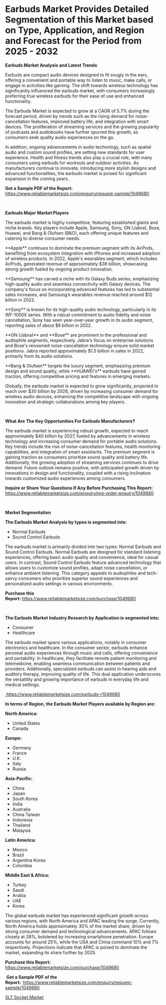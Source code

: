 <p><h1>Earbuds Market Provides Detailed Segmentation of this Market based on Type, Application, and Region and Forecast for the Period from 2025 - 2032</h1></p><p><strong>Earbuds Market Analysis and Latest Trends</strong></p>
<p><p>Earbuds are compact audio devices designed to fit snugly in the ears, offering a convenient and portable way to listen to music, make calls, or engage in activities like gaming. The shift towards wireless technology has significantly influenced the earbuds market, with consumers increasingly preferring true wireless earbuds for their ease of use and enhanced functionality.</p><p>The Earbuds Market is expected to grow at a CAGR of 5.7% during the forecast period, driven by trends such as the rising demand for noise-cancellation features, improved battery life, and integration with smart devices. The proliferation of streaming services and the growing popularity of podcasts and audiobooks have further spurred this growth, as consumers seek quality audio experiences on the go.</p><p>In addition, ongoing advancements in audio technology, such as spatial audio and custom sound profiles, are setting new standards for user experience. Health and fitness trends also play a crucial role, with many consumers using earbuds for workouts and outdoor activities. As manufacturers continue to innovate, introducing more stylish designs and advanced functionalities, the earbuds market is poised for significant expansion in the coming years.</p></p>
<p><strong>Get a Sample PDF of the Report:&nbsp;</strong> <a href="https://www.reliablemarketsize.com/enquiry/request-sample/1049680?utm_campaign=2212&utm_medium=2&utm_source=Github&utm_content=ia&utm_term=12022025&utm_id=earbuds">https://www.reliablemarketsize.com/enquiry/request-sample/1049680</a></p>
<p>&nbsp;</p>
<p><strong>Earbuds Major Market Players</strong></p>
<p><p>The earbuds market is highly competitive, featuring established giants and niche brands. Key players include Apple, Samsung, Sony, GN (Jabra), Bose, Huawei, and Bang & Olufsen (B&O), each offering unique features and catering to diverse consumer needs.</p><p>**Apple** continues to dominate the premium segment with its AirPods, benefiting from ecosystem integration with iPhones and increased adoption of wireless products. In 2022, Apple's wearables segment, which includes AirPods, generated revenue of approximately $38 billion, showcasing strong growth fueled by ongoing product innovation.</p><p>**Samsung** has carved a niche with its Galaxy Buds series, emphasizing high-quality audio and seamless connectivity with Galaxy devices. The company's focus on incorporating advanced features has led to substantial sales increases, and Samsung’s wearables revenue reached around $12 billion in 2022.</p><p>**Sony** is known for its high-quality audio technology, particularly in its WF-1000X series. With a robust commitment to audio fidelity and noise cancellation, Sony has seen year-over-year growth in its audio segment, reporting sales of about $6 billion in 2022.</p><p>**GN (Jabra)** and **Bose** are prominent in the professional and audiophile segments, respectively. Jabra's focus on enterprise solutions and Bose's renowned noise-cancellation technology ensure solid market positions. Jabra reported approximately $1.5 billion in sales in 2022, primarily from its audio solutions.</p><p>**Bang & Olufsen** targets the luxury segment, emphasizing premium design and sound quality, while **HUAWEI's** earbuds have gained traction, offering competitive pricing and features in emerging markets.</p><p>Globally, the earbuds market is expected to grow significantly, projected to reach over $30 billion by 2026, driven by increasing consumer demand for wireless audio devices, enhancing the competitive landscape with ongoing innovation and strategic collaborations among key players.</p></p>
<p>&nbsp;</p>
<p><strong>What Are The Key Opportunities For Earbuds Manufacturers?</strong></p>
<p><p>The earbuds market is experiencing robust growth, expected to reach approximately $40 billion by 2027, fueled by advancements in wireless technology and increasing consumer demand for portable audio solutions. Key trends include the rise of noise-cancellation features, health monitoring capabilities, and integration of smart assistants. The premium segment is gaining traction as consumers prioritize sound quality and battery life. Additionally, the growing adoption of streaming services continues to drive demand. Future outlook remains positive, with anticipated growth driven by innovations in design and functionality, coupled with a rising inclination towards customized audio experiences among consumers.</p></p>
<p><strong>Inquire or Share Your Questions If Any Before Purchasing This Report:</strong> <a href="https://www.reliablemarketsize.com/enquiry/pre-order-enquiry/1049680?utm_campaign=2212&utm_medium=2&utm_source=Github&utm_content=ia&utm_term=12022025&utm_id=earbuds">https://www.reliablemarketsize.com/enquiry/pre-order-enquiry/1049680</a></p>
<p>&nbsp;</p>
<p><strong>Market Segmentation</strong></p>
<p><strong>The Earbuds Market Analysis by types is segmented into:</strong></p>
<p><ul><li>Normal Earbuds</li><li>Sound Control Earbuds</li></ul></p>
<p><p>The earbuds market is primarily divided into two types: Normal Earbuds and Sound Control Earbuds. Normal Earbuds are designed for standard listening experiences, offering basic audio quality and convenience, ideal for casual users. In contrast, Sound Control Earbuds feature advanced technology that allows users to customize sound profiles, adapt noise cancellation, or enhance ambient listening. This category appeals to audiophiles and tech-savvy consumers who prioritize superior sound experiences and personalized audio settings in various environments.</p></p>
<p><strong>Purchase this Report:&nbsp;</strong><a href="https://www.reliablemarketsize.com/purchase/1049680?utm_campaign=2212&utm_medium=2&utm_source=Github&utm_content=ia&utm_term=12022025&utm_id=earbuds">https://www.reliablemarketsize.com/purchase/1049680</a></p>
<p>&nbsp;</p>
<p><strong>The Earbuds Market Industry Research by Application is segmented into:</strong></p>
<p><ul><li>Consumer</li><li>Healthcare</li></ul></p>
<p><p>The earbuds market spans various applications, notably in consumer electronics and healthcare. In the consumer sector, earbuds enhance personal audio experiences through music and calls, offering convenience and portability. In healthcare, they facilitate remote patient monitoring and telemedicine, enabling seamless communication between patients and providers. Additionally, specialized earbuds can assist in hearing aids and auditory therapy, improving quality of life. This dual application underscores the versatility and growing importance of earbuds in everyday life and medical settings.</p></p>
<p><a href="https://www.reliablemarketsize.com/earbuds-r1049680?utm_campaign=2212&utm_medium=2&utm_source=Github&utm_content=ia&utm_term=12022025&utm_id=earbuds">&nbsp;https://www.reliablemarketsize.com/earbuds-r1049680</a></p>
<p><strong>In terms of Region, the Earbuds Market Players available by Region are:</strong></p>
<p>
    <p> <strong> North America: </strong>
        <ul>
            <li>United States</li>
            <li>Canada</li>
        </ul>
        </p> 
    <p> <strong> Europe: </strong>
        <ul>
            <li>Germany</li>
            <li>France</li>
            <li>U.K.</li>
            <li>Italy</li>
            <li>Russia</li>
        </ul>
        </p> 
    <p> <strong> Asia-Pacific: </strong>
        <ul>
            <li>China</li>
            <li>Japan</li>
            <li>South Korea</li>
            <li>India</li>
            <li>Australia</li>
            <li>China Taiwan</li>
            <li>Indonesia</li>
            <li>Thailand</li>
            <li>Malaysia</li>
        </ul>
        </p> 
    <p> <strong> Latin America: </strong>
        <ul>
            <li>Mexico</li>
            <li>Brazil</li>
            <li>Argentina Korea</li>
            <li>Colombia</li>
        </ul>
        </p> 
    <p> <strong> Middle East & Africa: </strong>
        <ul>
            <li>Turkey</li>
            <li>Saudi</li>
            <li>Arabia</li>
            <li>UAE</li>
            <li>Korea</li>
        </ul>
    </p>
    </p>
<p><p>The global earbuds market has experienced significant growth across various regions, with North America and APAC leading the surge. Currently, North America holds approximately 30% of the market share, driven by strong consumer demand and technological advancements. APAC follows closely at 28%, bolstered by increasing smartphone penetration. Europe accounts for around 25%, while the USA and China command 10% and 7% respectively. Projections indicate that APAC is poised to dominate the market, expanding its share further by 2025.</p></p>
<p><strong>Purchase this Report: </strong><a href="https://www.reliablemarketsize.com/purchase/1049680?utm_campaign=2212&utm_medium=2&utm_source=Github&utm_content=ia&utm_term=12022025&utm_id=earbuds">https://www.reliablemarketsize.com/purchase/1049680</a></p>
<p>&nbsp;<strong>Get a Sample PDF of the Report:&nbsp;&nbsp;</strong><a href="https://www.reliablemarketsize.com/enquiry/request-sample/1049680?utm_campaign=2212&utm_medium=2&utm_source=Github&utm_content=ia&utm_term=12022025&utm_id=earbuds">https://www.reliablemarketsize.com/enquiry/request-sample/1049680</a></p>
<p><strong></strong></p>
<p><p><a href="https://github.com/gullattedenna/Market-Research-Report-List-1/blob/main/slt-socket-market.md?utm_campaign=2212&utm_medium=2&utm_source=Github&utm_content=ia&utm_term=12022025&utm_id=earbuds">SLT Socket Market</a></p></p>